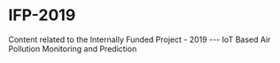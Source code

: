 # IFP-2019
Content related to the Internally Funded Project - 2019 --- IoT Based Air Pollution Monitoring and Prediction


